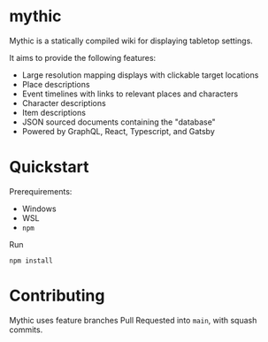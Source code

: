 # mythic

Mythic is a statically compiled wiki for displaying tabletop settings.

It aims to provide the following features:

* Large resolution mapping displays with clickable target locations
* Place descriptions
* Event timelines with links to relevant places and characters
* Character descriptions
* Item descriptions
* JSON sourced documents containing the "database"
* Powered by GraphQL, React, Typescript, and Gatsby

# Quickstart

Prerequirements:
* Windows
* WSL
* `npm`

Run
```shell
npm install
```


# Contributing

Mythic uses feature branches Pull Requested into `main`, with squash commits.